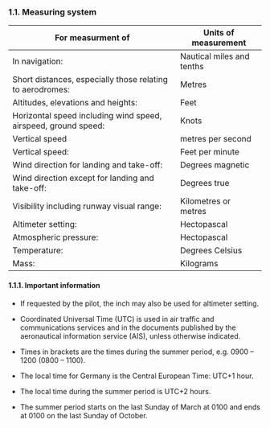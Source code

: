### 1.1. Measuring system

| For measurment of                                            | Units of measurement      |
| ------------------------------------------------------------ | ------------------------- |
| In navigation:                                               | Nautical miles and tenths |
| Short distances, especially those relating to aerodromes:    | Metres                    |
| Altitudes, elevations and heights:                           | Feet                      |
| Horizontal speed including wind speed, airspeed, ground speed: | Knots                     |
| Vertical speed                                               | metres per second         |
| Vertical speed:                                              | Feet per minute           |
| Wind direction for landing and take-off:                     | Degrees magnetic          |
| Wind direction except for landing and take-off:              | Degrees true              |
| Visibility including runway visual range:                    | Kilometres or metres      |
| Altimeter setting:                                           | Hectopascal               |
| Atmospheric pressure:                                        | Hectopascal               |
| Temperature:                                                 | Degrees Celsius           |
| Mass:                                                        | Kilograms                 |

#### 1.1.1. Important information

- If requested by the pilot, the inch may also be used for altimeter setting.
- Coordinated Universal Time (UTC) is used in air traffic and communications services and in the documents published by the aeronautical information service (AIS), unless otherwise indicated.

- Times in brackets are the times during the summer period, e.g. 0900 – 1200 (0800 – 1100).

- The local time for Germany is the Central European Time: UTC+1 hour.

- The local time during the summer period is UTC+2 hours.

- The summer period starts on the last Sunday of March at 0100 and ends at 0100 on the last Sunday of October.

